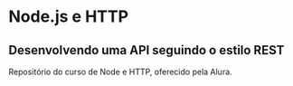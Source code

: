 # Node.js e HTTP

## Desenvolvendo uma API seguindo o estilo REST

Repositório do curso de Node e HTTP, oferecido pela Alura.

